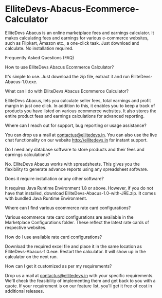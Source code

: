 # ElliteDevs-Abacus-Ecommerce-Calculator
ElliteDevs Abacus is an online marketplace fees and earnings calculator. It makes calculating fees and earnings for various e-commerce websites, such as Flipkart, Amazon etc., a one-click task. Just download and calculate. No installation required.

Frequently Asked Questions (FAQ)

How to use ElliteDevs Abacus Ecommerce Calculator?

It's simple to use. Just download the zip file, extract it and run ElliteDevs-Abacus-1.0.exe.

What can I do with ElliteDevs Abacus Ecommerce Calculator?

ElliteDevs Abacus, lets you calculate seller fees, total earnings and profit margin in just one click. In addition to this, it enables you to keep a track of products you have listed on various ecommerce websites. It also stores the entire product fees and earnings calculations for advanced reporting. 

Where can I reach out for support, bug reporting or usage assistance?

You can drop us a mail at contactus@ellitedevs.in. You can also use the live chat functionality on our website http://ellitedevs.in for instant support.

Do I need any database software to store products and their fees and earnings calculations?

No. ElliteDevs Abacus works with spreadsheets. This gives you the flexibility to generate advance reports using any spreadsheet software.

Does it require installation or any other software?

It requires Java Runtime Environment 1.8 or above. However, if you do not have that installed, download ElliteDevs-Abacus-1.0-with-JRE.zip. It comes with bundled Java Runtime Environment.

Where can I find various ecommerce rate card configurations?

Various ecommerce rate card configurations are available in the Marketplace Configurations folder. These reflect the latest rate cards of respective websites. 

How do I use available rate card configurations? 

Download the required excel file and place it in the same location as ElliteDevs-Abacus-1.0.exe. Restart the calculator. It will show up in the calculator on the next run.

How can I get it customized as per my requirements?

Drop us a mail at contactus@ellitedevs.in with your specific requirements. We'll check the feasibility of implementing them and get back to you with a quote. If your requirement is on our feature list, you'll get it free of cost in additional releases.

